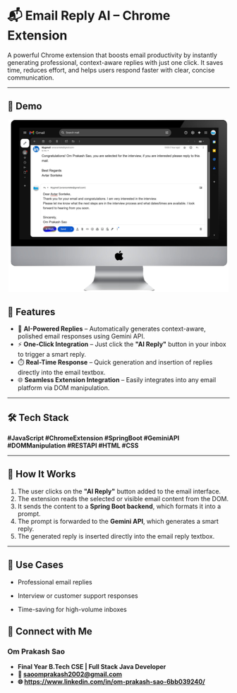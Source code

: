 # 📬 Email Reply AI – Chrome Extension

A powerful Chrome extension that boosts email productivity by instantly generating professional, context-aware replies with just one click. It saves time, reduces effort, and helps users respond faster with clear, concise communication.

---

## 📸 Demo

<p align="center">
  <img src="asset/portfolio-email-assistant.png" width="500"/>
</p>



## 🚀 Features

- 🧠 **AI-Powered Replies** – Automatically generates context-aware, polished email responses using Gemini API.
- ⚡ **One-Click Integration** – Just click the **"AI Reply"** button in your inbox to trigger a smart reply.
- ⏱️ **Real-Time Response** – Quick generation and insertion of replies directly into the email textbox.
- 🌐 **Seamless Extension Integration** – Easily integrates into any email platform via DOM manipulation.

---

## 🛠️ Tech Stack

**#JavaScript #ChromeExtension #SpringBoot #GeminiAPI #DOMManipulation #RESTAPI #HTML #CSS**

---

## 🧩 How It Works

1. The user clicks on the **"AI Reply"** button added to the email interface.
2. The extension reads the selected or visible email content from the DOM.
3. It sends the content to a **Spring Boot backend**, which formats it into a prompt.
4. The prompt is forwarded to the **Gemini API**, which generates a smart reply.
5. The generated reply is inserted directly into the email reply textbox.

---
## 🧠 Use Cases
- Professional email replies

- Interview or customer support responses

- Time-saving for high-volume inboxes

## 🔗 Connect with Me
### Om Prakash Sao
- **Final Year B.Tech CSE | Full Stack Java Developer**
- **📧 saoomprakash2002@gmail.com**
- **🌐 https://www.linkedin.com/in/om-prakash-sao-6bb039240/**


